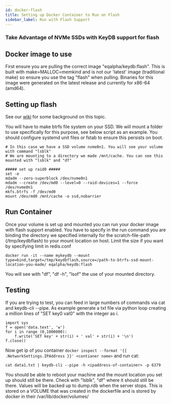 ```yaml
---
id: docker-flash
title: Setting up Docker Container to Run on Flash
sidebar_label: Run with Flash Support
---
```

### Take Advantage of NVMe SSDs with KeyDB support for flash

## Docker image to use

First ensure you are pulling the correct image "eqalpha/keydb:flash". This is built with make=MALLOC=memkind and is not our 'latest' image (traditional make) so ensure you use the tag "flash" when pulling. Binaries for this image were generated on the latest release and currently for x86-64 (amd64).

## Setting up flash

See our [wiki](https://github.com/JohnSully/KeyDB/wiki/FLASH-Storage) for some background on this topic.

You will have to make btrfs file system on your SSD. We will mount a folder to use specifically for this purpose, see below script as an example. You should configure systemd unit files or fstab to ensure this persists on boot.

```
# In this case we have a SSD volume nvme0n1. You will see your volume with command "lsblk"
# We are mounting to a directory we made /mnt/cache. You can see this mounted with "lsblk" and "df"

##### set up raid0 #####
set -e
mdadm --zero-superblock /dev/nvme0n1
mdadm --create /dev/md0 --level=0 --raid-devices=1 --force /dev/nvme0n1
mkfs.btrfs -f /dev/md0
mount /dev/md0 /mnt/cache -o ssd,nobarrier
```

## Run Container

Once your volume is set up and mounted you can run your docker image with flash support enabled. You have to specify in the run command you are binding the directory we specified internally for the scratch-file-path (/tmp/keydbflash) to your mount location on host. Limit the size if you want by specifying limit in redis.conf
```
docker run -it --name mykeydb --mount type=bind,target=/tmp/keydbflash,source=/path-to-btrfs-ssd-mount-location-you-made/ eqalpha/keydb:flash
```
You will see with "df", "df -h", "lsof" the use of your mounted directory.

## Testing

If you are trying to test, you can feed in large numbers of commands via cat and keydb-cli --pipe. As example generate a txt file via python loop creating a million lines of "SET key0 val0" with the integer as i.  
```
import sys
f = open('data.text', 'w')
for i in range (0,1000000):
    f.write('SET key' + str(i) + ' val' + str(i) + '\n')
f.close()
```
Now get ip of you container `docker inspect --format '{{ .NetworkSettings.IPAddress }}' <contianer name>` and run cat:
```
cat data1.txt | keydb-cli --pipe -h <ipaddress-of-container> -p 6379
```
You should be able to reboot your machine and the mount location you set up should still be there. Check with "lsblk", "df" where it should still be there. Values will be backed up to dump.rdb when the server stops. This is stored on a VOLUME that was created in the dockerfile and is stored by docker in their /var/lib/docker/volumes/



